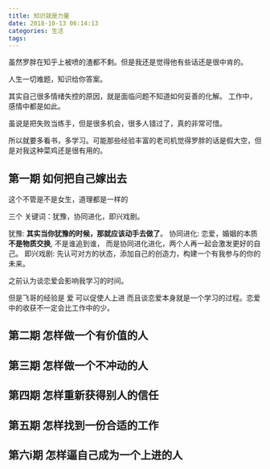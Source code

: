 ```yaml
---
title: 知识就是力量
date: 2018-10-13 06:14:13
categories: 生活
tags:
---
```

虽然罗胖在知乎上被喷的渣都不剩。但是我还是觉得他有些话还是很中肯的。

人生一切难题，知识给你答案。

其实自己很多情绪失控的原因，就是面临问题不知道如何妥善的化解。
工作中，感情中都是如此。

虽说是把失败当练手，但是很多机会，很多人错过了，真的非常可惜。

所以就要多看书，多学习。可能那些经验丰富的老司机觉得罗胖的话是假大空，但是对我这种菜鸡还是很有用的。

## 第一期 如何把自己嫁出去
这个不管是不是女生，道理都是一样的

三个 关键词：犹豫，协同进化，即兴戏剧。

犹豫: **其实当你犹豫的时候，那就应该动手去做了**。
协同进化: 恋爱，婚姻的本质**不是物质交换**, 不是谁追到谁， 而是协同进化进化，两个人再一起会激发更好的自己。
即兴戏剧: 先认可对方的状态，添加自己的创造力，构建一个有我参与的你的未来。

之前认为谈恋爱会影响我学习的时间。

但是飞哥的经验是 爱 可以促使人上进
而且谈恋爱本身就是一个学习的过程。恋爱中的收获不一定会比工作中的少。

## 第二期 怎样做一个有价值的人

## 第三期 怎样做一个不冲动的人

## 第四期 怎样重新获得别人的信任

## 第五期 怎样找到一份合适的工作

## 第六i期 怎样逼自己成为一个上进的人
